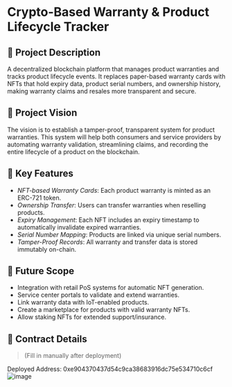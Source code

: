 # Crypto-Based Warranty & Product Lifecycle Tracker

## 📝 Project Description

A decentralized blockchain platform that manages product warranties and tracks product lifecycle events. It replaces paper-based warranty cards with NFTs that hold expiry data, product serial numbers, and ownership history, making warranty claims and resales more transparent and secure.

## 🎯 Project Vision

The vision is to establish a tamper-proof, transparent system for product warranties. This system will help both consumers and service providers by automating warranty validation, streamlining claims, and recording the entire lifecycle of a product on the blockchain.

## 🔑 Key Features

- *NFT-based Warranty Cards*: Each product warranty is minted as an ERC-721 token.
- *Ownership Transfer*: Users can transfer warranties when reselling products.
- *Expiry Management*: Each NFT includes an expiry timestamp to automatically invalidate expired warranties.
- *Serial Number Mapping*: Products are linked via unique serial numbers.
- *Tamper-Proof Records*: All warranty and transfer data is stored immutably on-chain.

## 🔮 Future Scope

- Integration with retail PoS systems for automatic NFT generation.
- Service center portals to validate and extend warranties.
- Link warranty data with IoT-enabled products.
- Create a marketplace for products with valid warranty NFTs.
- Allow staking NFTs for extended support/insurance.

## 📜 Contract Details

> (Fill in manually after deployment)

 Deployed Address: 0xe904370437d54c9ca38683916dc75e534710c6cf 
![image](https://github.com/user-attachments/assets/43faa57d-e526-46c7-a494-0db50bf4fd6a)

